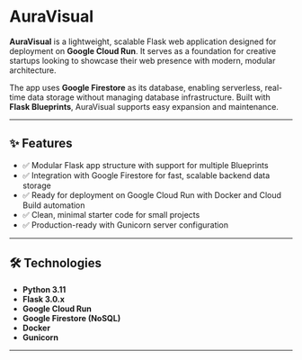 # AuraVisual

**AuraVisual** is a lightweight, scalable Flask web application designed for deployment on **Google Cloud Run**. It serves as a foundation for creative startups looking to showcase their web presence with modern, modular architecture.

The app uses **Google Firestore** as its database, enabling serverless, real-time data storage without managing database infrastructure. Built with **Flask Blueprints**, AuraVisual supports easy expansion and maintenance.

---

## ✨ Features

- ✅ Modular Flask app structure with support for multiple Blueprints  
- ✅ Integration with Google Firestore for fast, scalable backend data storage  
- ✅ Ready for deployment on Google Cloud Run with Docker and Cloud Build automation  
- ✅ Clean, minimal starter code for small projects  
- ✅ Production-ready with Gunicorn server configuration

---

## 🛠️ Technologies

- **Python 3.11**
- **Flask 3.0.x**
- **Google Cloud Run**
- **Google Firestore (NoSQL)**
- **Docker**
- **Gunicorn**

---